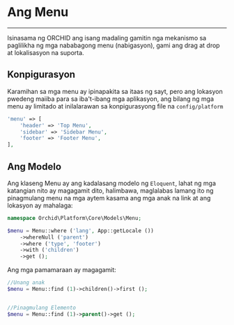 # Ang Menu
----------


Isinasama ng ORCHID ang isang madaling gamitin nga mekanismo sa paglilikha ng mga nababagong menu (nabigasyon),
gami ang drag at drop at lokalisasyon na suporta.


## Konpigurasyon

Karamihan sa mga menu ay ipinapakita sa itaas ng sayt,
pero ang lokasyon pwedeng maiiba para sa iba't-ibang mga aplikasyon,
ang bilang ng mga menu ay limitado at inilalarawan sa konpigurasyong file na `config/platform`

```php
'menu' => [
    'header' => 'Top Menu',
    'sidebar' => 'Sidebar Menu',
    'footer' => 'Footer Menu',
],
```

## Ang Modelo
Ang klaseng Menu ay ang kadalasang modelo ng `Eloquent`, lahat ng mga katangian nito ay magagamit dito,
halimbawa, maglalabas lamang ito ng pinagmulang menu na mga aytem kasama ang mga anak na link
at ang lokasyon ay mahalaga:

```php
namespace Orchid\Platform\Core\Models\Menu;

$menu = Menu::where ('lang', App::getLocale ())
    ->whereNull ('parent')
    ->where ('type', 'footer')
    ->with ('children')
    ->get ();
```


Ang mga pamamaraan ay magagamit:

```php
//Unang anak
$menu = Menu::find (1)->children()->first ();


//Pinagmulang Elemento
$menu = Menu::find (1)->parent()->get ();
```
